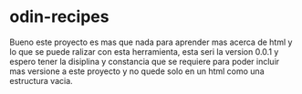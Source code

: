 
# odin-recipes

Bueno este proyecto es mas que nada para aprender mas acerca de html y lo que se puede ralizar con esta herramienta, esta seri la version 0.0.1 y espero tener la disiplina y constancia que se requiere para poder incluir mas versione a este proyecto y no quede solo en un html como una estructura vacia. 
